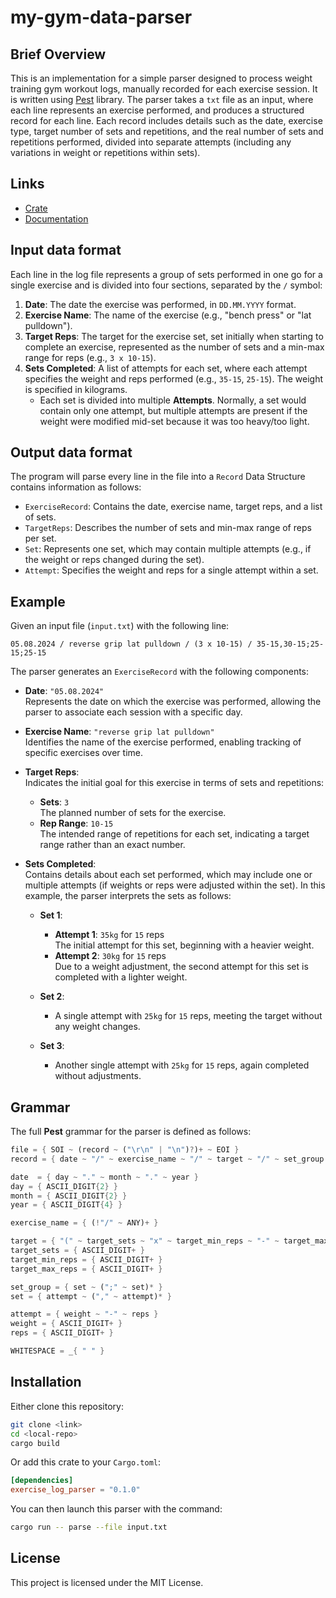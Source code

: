 # my-gym-data-parser
## Brief Overview
This is an implementation for a simple parser designed to process weight training gym workout logs, manually recorded for each exercise session. It is written using [Pest](https://pest.rs/) library. The parser takes a `txt` file as an input, where each line represents an exercise performed, and produces a structured record for each line. Each record includes details such as the date, exercise type, target number of sets and repetitions, and the real number of sets and repetitions performed, divided into separate attempts (including any variations in weight or repetitions within sets).

## Links
* [Crate](https://crates.io/crates/my-gym-data-rust-parser)
* [Documentation](https://docs.rs/my-gym-data-rust-parser/latest/my_gym_data_rust_parser/index.html)

## Input data format

Each line in the log file represents a group of sets performed in one go for a single exercise and is divided into four sections, separated by the `/` symbol:

1. **Date**: The date the exercise was performed, in `DD.MM.YYYY` format.
2. **Exercise Name**: The name of the exercise (e.g., "bench press" or "lat pulldown").
3. **Target Reps**: The target for the exercise set, set initially when starting to complete an exercise, represented as the number of sets and a min-max range for reps (e.g., `3 x 10-15`).
4. **Sets Completed**: A list of attempts for each set, where each attempt specifies the weight and reps performed (e.g., `35-15`, `25-15`). The weight is specified in kilograms.
    * Each set is divided into multiple **Attempts**. Normally, a set would contain only one attempt, but multiple attempts are present if the weight were modified mid-set because it was too heavy/too light.

## Output data format

The program will parse every line in the file into a `Record` Data Structure contains information as follows:

- `ExerciseRecord`: Contains the date, exercise name, target reps, and a list of sets.
- `TargetReps`: Describes the number of sets and min-max range of reps per set.
- `Set`: Represents one set, which may contain multiple attempts (e.g., if the weight or reps changed during the set).
- `Attempt`: Specifies the weight and reps for a single attempt within a set.


## Example

Given an input file (`input.txt`) with the following line:

```text
05.08.2024 / reverse grip lat pulldown / (3 x 10-15) / 35-15,30-15;25-15;25-15
```

The parser generates an `ExerciseRecord` with the following components:

- **Date**: `"05.08.2024"`  
  Represents the date on which the exercise was performed, allowing the parser to associate each session with a specific day.

- **Exercise Name**: `"reverse grip lat pulldown"`  
  Identifies the name of the exercise performed, enabling tracking of specific exercises over time.

- **Target Reps**:  
  Indicates the initial goal for this exercise in terms of sets and repetitions:
  - **Sets**: `3`  
    The planned number of sets for the exercise.
  - **Rep Range**: `10-15`  
    The intended range of repetitions for each set, indicating a target range rather than an exact number.

- **Sets Completed**:  
  Contains details about each set performed, which may include one or multiple attempts (if weights or reps were adjusted within the set). In this example, the parser interprets the sets as follows:

  - **Set 1**:  
    - **Attempt 1**: `35kg` for `15` reps  
      The initial attempt for this set, beginning with a heavier weight.
    - **Attempt 2**: `30kg` for `15` reps  
      Due to a weight adjustment, the second attempt for this set is completed with a lighter weight.
  
  - **Set 2**:  
    - A single attempt with `25kg` for `15` reps, meeting the target without any weight changes.
  
  - **Set 3**:  
    - Another single attempt with `25kg` for `15` reps, again completed without adjustments.
    

## Grammar

The full **Pest** grammar for the parser is defined as follows:

```rust
file = { SOI ~ (record ~ ("\r\n" | "\n")?)+ ~ EOI }
record = { date ~ "/" ~ exercise_name ~ "/" ~ target ~ "/" ~ set_group }

date  = { day ~ "." ~ month ~ "." ~ year }
day = { ASCII_DIGIT{2} }
month = { ASCII_DIGIT{2} }
year = { ASCII_DIGIT{4} }

exercise_name = { (!"/" ~ ANY)+ }

target = { "(" ~ target_sets ~ "x" ~ target_min_reps ~ "-" ~ target_max_reps ~ ")" }
target_sets = { ASCII_DIGIT+ }
target_min_reps = { ASCII_DIGIT+ }
target_max_reps = { ASCII_DIGIT+ }

set_group = { set ~ (";" ~ set)* }
set = { attempt ~ ("," ~ attempt)* }

attempt = { weight ~ "-" ~ reps }
weight = { ASCII_DIGIT+ }
reps = { ASCII_DIGIT+ }

WHITESPACE = _{ " " }
```

## Installation

Either clone this repository:

```sh
git clone <link>
cd <local-repo>
cargo build
```

Or add this crate to your `Cargo.toml`:

```toml
[dependencies]
exercise_log_parser = "0.1.0"
```

You can then launch this parser with the command:

```sh
cargo run -- parse --file input.txt
```

## License

This project is licensed under the MIT License.

